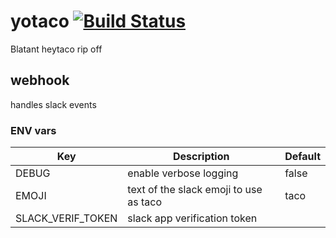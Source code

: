 # yotaco [![Build Status](https://travis-ci.org/tyrm/yotaco.svg?branch=master)](https://travis-ci.org/tyrm/yotaco)
Blatant heytaco rip off

## webhook
handles slack events

### ENV vars
| Key               | Description                            | Default  |
| ----------------- | -------------------------------------- | -------- |
| DEBUG             | enable verbose logging                 | false    |
| EMOJI             | text of the slack emoji to use as taco | taco     |
| SLACK_VERIF_TOKEN | slack app verification token           |          |
